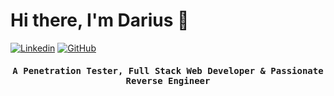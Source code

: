 # Hi there, I'm Darius 👋

[![Linkedin](https://img.shields.io/badge/Linkedin-0077B5?style=for-the-badge&logo=linkedin&logoColor=white)](https://linkedin.com/in/darius-cristian-pavelescu-123472176)
[![GitHub](https://img.shields.io/badge/Github-100000?style=for-the-badge&logo=github&logoColor=white)](https://github.com/S1mple133)

<p align="center"><h4 align="center"><samp> A Penetration Tester, Full Stack Web Developer & Passionate Reverse Engineer </samp></h4></p>


<!--
**S1mple133/S1mple133** is a ✨ _special_ ✨ repository because its `README.md` (this file) appears on your GitHub profile.

Here are some ideas to get you started:

- 🔭 I’m currently working on ...
- 🌱 I’m currently learning ...
- 👯 I’m looking to collaborate on ...
- 🤔 I’m looking for help with ...
- 💬 Ask me about ...
- 📫 How to reach me: ...
- 😄 Pronouns: ...
- ⚡ Fun fact: ...
-->
